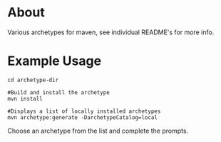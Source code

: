 # About

Various archetypes for maven, see individual README's for more info.

# Example Usage

```
cd archetype-dir

#Build and install the archetype
mvn install

#Displays a list of locally installed archetypes 
mvn archetype:generate -DarchetypeCatalog=local

```

Choose an archetype from the list and complete the prompts.

